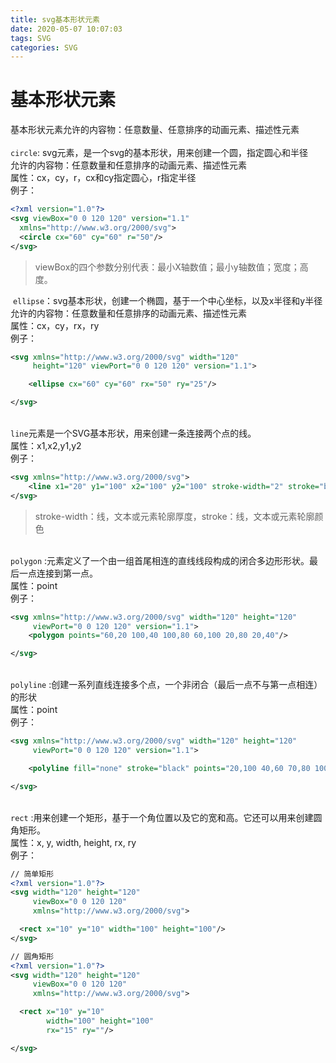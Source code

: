 ```yaml
---
title: svg基本形状元素
date: 2020-05-07 10:07:03
tags: SVG
categories: SVG
---
```


# 基本形状元素

基本形状元素允许的内容物：任意数量、任意排序的动画元素、描述性元素<br />
<br />`circle`: svg元素，是一个svg的基本形状，用来创建一个圆，指定圆心和半径<br />允许的内容物：任意数量和任意排序的动画元素、描述性元素<br />属性：cx，cy，r，cx和cy指定圆心，r指定半径<br />例子：
```xml
<?xml version="1.0"?>
<svg viewBox="0 0 120 120" version="1.1"
  xmlns="http://www.w3.org/2000/svg">
  <circle cx="60" cy="60" r="50"/>
</svg>
```
> 

> viewBox的四个参数分别代表：最小X轴数值；最小y轴数值；宽度；高度。



 `ellipse`：svg基本形状，创建一个椭圆，基于一个中心坐标，以及x半径和y半径<br />允许的内容物：任意数量和任意排序的动画元素、描述性元素<br />属性：cx，cy，rx，ry<br />例子：
```xml
<svg xmlns="http://www.w3.org/2000/svg" width="120" 
     height="120" viewPort="0 0 120 120" version="1.1">

    <ellipse cx="60" cy="60" rx="50" ry="25"/>

</svg>
```

<br />`line`元素是一个SVG基本形状，用来创建一条连接两个点的线。<br />属性：x1,x2,y1,y2<br />例子：
```xml
<svg xmlns="http://www.w3.org/2000/svg">
    <line x1="20" y1="100" x2="100" y2="100" stroke-width="2" stroke="black"/>
</svg>
```
> stroke-width：线，文本或元素轮廓厚度，stroke：线，文本或元素轮廓颜色


<br />`polygon` :元素定义了一个由一组首尾相连的直线线段构成的闭合多边形形状。最后一点连接到第一点。<br />属性：point<br />例子：
```xml
<svg xmlns="http://www.w3.org/2000/svg" width="120" height="120" 
     viewPort="0 0 120 120" version="1.1">
    <polygon points="60,20 100,40 100,80 60,100 20,80 20,40"/>

</svg>
```

<br />`polyline` :创建一系列直线连接多个点，一个非闭合（最后一点不与第一点相连）的形状<br />属性：point<br />例子：
```xml
<svg xmlns="http://www.w3.org/2000/svg" width="120" height="120" 
     viewPort="0 0 120 120" version="1.1">

    <polyline fill="none" stroke="black" points="20,100 40,60 70,80 100,20"/>

</svg>
```

<br />`rect` :用来创建一个矩形，基于一个角位置以及它的宽和高。它还可以用来创建圆角矩形。<br />属性：x, y, width, height, rx, ry<br />例子：
```xml
// 简单矩形
<?xml version="1.0"?>
<svg width="120" height="120"
     viewBox="0 0 120 120"
     xmlns="http://www.w3.org/2000/svg">

  <rect x="10" y="10" width="100" height="100"/>
</svg>

// 圆角矩形
<?xml version="1.0"?>
<svg width="120" height="120"
     viewBox="0 0 120 120"
     xmlns="http://www.w3.org/2000/svg">

  <rect x="10" y="10"
        width="100" height="100"
        rx="15" ry=""/>

</svg>
```


